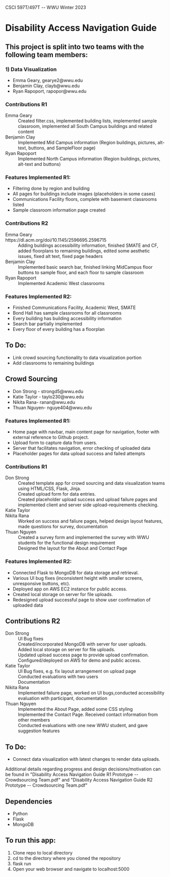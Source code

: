CSCI 597T/497T -- WWU
Winter 2023

# Disability Access Navigation Guide  

## This project is split into two teams with the following team members:

### 1) Data Visualization
   <ul>
   <li> Emma Geary, gearye2@wwu.edu </li>
   <li>Benjamin Clay, clayb@wwu.edu </li>
   <li> Ryan Rapoport, rapopor@wwu.edu </li>
   </ul>

### Contributions R1
   <dl>
      <dt>Emma Geary</dt>
      <dd>Created filter.css, implemented building lists, implemented sample classroom, implemented all South Campus buildings and related content</dd>
      <dt>Benjamin Clay</dt>
      <dd>Implemented Mid Campus information (Region buildings, pictures, alt-text, buttons, and SampleFloor page)</dd>
      <dt>Ryan Rapoport</dt>
      <dd>Implemented North Campus information (Region buildings, pictures, alt-text and buttons)</dd>
   </dl>

### Features Implemented R1:
   <ul>
   <li> Filtering done by region and building
   <li> All pages for buildings include images (placeholders in some cases)
   <li> Communications Facility floors, complete with basement classrooms listed
   <li> Sample classroom information page created
   </ul>

### Contributions R2
   <dl>
      <dt>Emma Geary</dt>https://dl.acm.org/doi/10.1145/2596695.2596715
      <dd>Adding buildings accessibility information, finished SMATE and CF, added floorplans to remaining buildings, edited some aesthetic issues, fixed alt text, fixed page headers</dd>
      <dt>Benjamin Clay</dt>
      <dd>Implemented basic search bar, finished linking MidCampus floor buttons to sample floor, and each floor to sample classroom</dd>
      <dt>Ryan Rapoport</dt>
      <dd>Implemented Academic West classrooms</dd>
   </dl>

### Features Implemented R2:
   <ul>
   <li> Finished Communications Facility, Academic West, SMATE
   <li> Bond Hall has sample classrooms for all classrooms
   <li> Every building has building accessibility information
   <li> Search bar partially implemented
   <li> Every floor of every building has a floorplan
   </ul>

## To Do:
   <ul>
   <li> Link crowd sourcing functionality to data visualization portion
   <li> Add classrooms to remaining buildings
   </ul>

## Crowd Sourcing
<ul>
   <li> Don Strong - strongd5@wwu.edu </li>
   <li> Katie Taylor - taylo230@wwu.edu </li>
   <li> Nikita Rana- ranan@wwu.edu </li>
   <li> Thuan Nguyen- nguye404@wwu.edu </li>
</ul>

### Features Implemented R1:
   <ul>
   <li> Home page with navbar, main content page for navigation, footer with external reference to Github project. </li>
   <li> Upload form to capture data from users. </li>
   <li> Server that facilitates navigation, error checking of uploaded data </li>
   <li> Placeholder pages for data upload success and failed attempts </li>
   </ul>
   
   ### Contributions R1
   <dl>
      <dt>Don Strong</dt>
         <dd>Created template app for crowd sourcing and data visualization teams using HTML/CSS, Flask, Jinja.</dd>
         <dd>Created upload form for data entries.</dd>
         <dd>Created placeholder upload success and upload failure pages and implemented client and server side upload-requirements checking.</dd>
      <dt>Katie Taylor</dt>
      <dd></dd>
      <dt>Nikita Rana</dt>
      <dd>Worked on success and faliure pages, helped design layout features, made questions for survey, documentation</dd>
      <dt>Thuan Nguyen</dt>
         <dd>Created a survey form and implemented the survey with WWU students for the functional design requirement</dd>
         <dd>Designed the layout for the About and Contact Page</dd>
   </dl>
   
   ### Features Implemented R2:
   <ul>
   <li> Connected Flask to MongoDB for data storage and retrieval. </li>
   <li> Various UI bug fixes (inconsistent height with smaller screens, unresponsive buttons, etc).</li>
   <li> Deployed app on AWS EC2 instance for public access. </li>
   <li> Created local storage on server for file uploads. </li>
   <li> Redesigned upload successful page to show user confirmation of uploaded data </li>
   </ul>
   
   ## Contributions R2
   <dl>
      <dt>Don Strong</dt>
      <dd>UI Bug fixes</dd>
      <dd>Created/incorporated MongoDB with server for user uploads.</dd>
      <dd>Added local storage on server for file uploads.</dd>
      <dd>Updated upload success page to provide upload confirmation.</dd>
      <dd>Configured/deployed on AWS for demo and public access.</dd>
      <dt>Katie Taylor</dt>
      <dd>UI Bug fixes, e.g. fix layout arrangement on upload page</dd>
      <dd>Conducted evaluations with two users</dd>
      <dd>Documentation</dd>
      <dt>Nikita Rana</dt>
      <dd>Implemented faliure page, worked on UI bugs,conducted accessibility evaluation with participant, documentation</dd>
      <dt>Thuan Nguyen</dt>
      <dd>Implemented the About Page, added some CSS styling</dd>
      <dd>Implemented the Contact Page. Received contact information from other members</dd>
       <dd>Conducted evaluations with one new WWU student, and gave suggestion features</dd>
      <dd></dd>
   </dl>

## To Do:
   <ul>
   <li> Connect data visualization with latest changes to render data uploads.</li>
   </ul>
Additional details regarding progress and design decisions/motivation can be found in "Disability Access Navigation Guide R1 Prototype -- Crowdsourcing Team.pdf" and "Disability Access Navigation Guide R2 Prototype -- Crowdsourcing Team.pdf"

## Dependencies
<ul>
   <li> Python </li>
   <li> Flask </li>
   <li>MongoDB</li>
</ul>

## To run this app:
<ol>
   <li> Clone repo to local directory </li>
   <li> cd to the directory where you cloned the repository</li>
   <li> flask run </li>
   <li> Open your web browser and navigate to localhost:5000 </li>
</ol>
